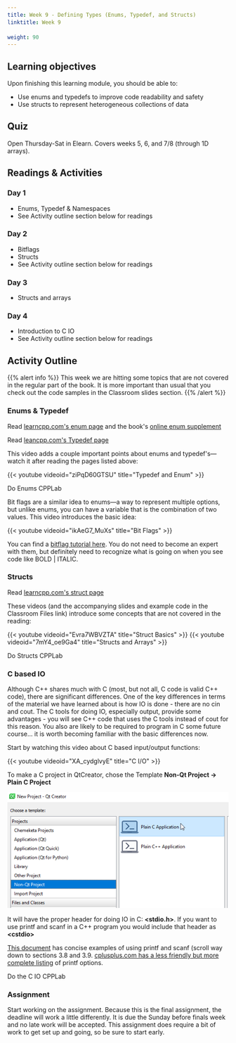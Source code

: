 ```yaml
---
title: Week 9 - Defining Types (Enums, Typedef, and Structs)
linktitle: Week 9

weight: 90
---
```


## Learning objectives

Upon finishing this learning module, you should be able to:

* Use enums and typedefs to improve code readability and safety
* Use structs to represent heterogeneous collections of data

## Quiz

Open Thursday-Sat in Elearn. Covers weeks 5, 6, and 7/8 (through 1D arrays).

## Readings & Activities

### Day 1

* Enums, Typedef & Namespaces
* See Activity outline section below for readings

### Day 2

* Bitflags
* Structs
* See Activity outline section below for readings

### Day 3

* Structs and arrays

### Day 4

* Introduction to C IO
* See Activity outline section below for readings

## Activity Outline

{{% alert info %}}
This week we are hitting some topics that are not
covered in the regular part of the book. It is more important than usual
that you check out the code samples in the Classroom slides section.
{{% /alert %}}


### Enums & Typedef

Read [learncpp.com's enum page](http://www.learncpp.com/cpp-tutorial/45-enumerated-types/) and
the book's [online enum supplement](http://liveexample.pearsoncmg.com/liang/cpp/supplement/Supplement4hEnumeratedTypes.pdf)

Read [leancpp.com's Typedef page](http://www.learncpp.com/cpp-tutorial/46-typedefs/)

This video adds a couple important points about enums and typedef's—watch it after reading the pages listed above:  

{{< youtube videoid="ziPqD60GTSU" title="Typedef and Enum" >}}

Do Enums CPPLab

Bit flags are a similar idea to enums—a way to represent multiple
options, but unlike enums, you can have a variable that is the
combination of two values. This video introduces the basic idea:  

{{< youtube videoid="ikAeG7_MuXs" title="Bit Flags" >}}

You can find a [bitflag tutorial here](http://forum.codecall.net/topic/56591-bit-fields-flags-tutorial-with-example/).
You do not need to become an expert with them, but definitely need
to recognize what is going on when you see code like BOLD | ITALIC.

### Structs

Read [learncpp.com's struct page](http://www.learncpp.com/cpp-tutorial/47-structs/)

These videos (and the accompanying slides and example code in the
Classroom Files link) introduce some concepts that are not covered
in the reading:  

{{< youtube videoid="Evra7WBVZTA" title="Struct Basics" >}}
{{< youtube videoid="7mY4_oe9Ga4" title="Structs and Arrays" >}}

Do Structs CPPLab


### C based IO

Although C++ shares much with C (most, but not all, C code is valid C++
code), there are significant differences. One of the key differences in
terms of the material we have learned about is how IO is done - there
are no cin and cout. The C tools for doing IO, especially output,
provide some advantages - you will see C++ code that uses the C tools
instead of cout for this reason. You also are likely to be required to
program in C some future course... it is worth becoming familiar with
the basic differences now.

Start by watching this video about C based input/output functions:  

{{< youtube videoid="XA_cydglvyE" title="C I/O" >}}

To make a C project in QtCreator, chose the Template **Non-Qt
Project → Plain C Project**  

![Creating a Plain C Project in Qt Creator](qtC.png)

It will have the proper header for doing IO in C: **\<stdio.h\>**.
If you want to use printf and scanf in a C++ program you would
include that header as **\<cstdio\>**

[This document](https://www3.ntu.edu.sg/home/ehchua/programming/cpp/c1_Basics.html)
has concise examples of using printf and scanf (scroll way down to
sections 3.8 and 3.9. [cplusplus.com has a less friendly but more complete listing](http://www.cplusplus.com/reference/cstdio/printf/)
of printf options.

Do the C IO CPPLab


### Assignment

Start working on the assignment. Because this is the final assignment,
the deadline will work a little differently. It is due the Sunday before
finals week and no late work will be accepted. This assignment does require a bit of work
to get set up and going, so be sure to start early.

<!-- ### PhotoChop

I have introduced an extra credit assignment called PhotoChop, which
gives you a fun way to experiment with image manipulation and working
in a codebase that you didn't make yourself (which is what most programmers
spend most of their time doing). This assignment is due at the same time
as the regular assignment, and also will not be accepted late. -->
